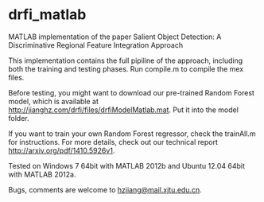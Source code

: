 drfi_matlab
===========

MATLAB implementation of the paper Salient Object Detection: A Discriminative Regional Feature Integration Approach

This implementation contains the full pipiline of the approach, including both the training and testing phases. Run compile.m to compile the mex files. 

Before testing, you might want to download our pre-trained Random Forest model, which is available at http://jianghz.com/drfi/files/drfiModelMatlab.mat. Put it into the model folder.

If you want to train your own Random Forest regressor, check the trainAll.m for instructions. For more details, check out our technical report http://arxiv.org/pdf/1410.5926v1.

Tested on Windows 7 64bit with MATLAB 2012b and Ubuntu 12.04 64bit with MATLAB 2012a.

Bugs, comments are welcome to hzjiang@mail.xjtu.edu.cn.
